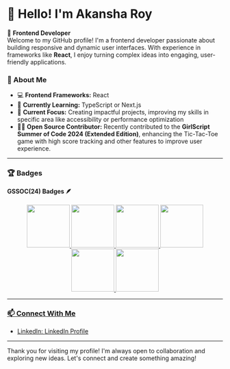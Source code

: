 # 👋 Hello! I'm Akansha Roy

🎨 **Frontend Developer**  
Welcome to my GitHub profile! I'm a frontend developer passionate about building responsive and dynamic user interfaces. With experience in frameworks like **React**, I enjoy turning complex ideas into engaging, user-friendly applications.

### 🚀 About Me
- 💻 **Frontend Frameworks:** React
- 🌱 **Currently Learning:**  TypeScript or Next.js
- 🎯 **Current Focus:** Creating impactful projects, improving my skills in specific area like accessibility or performance optimization
- 👨‍💻 **Open Source Contributor:** Recently contributed to the **GirlScript Summer of Code 2024 (Extended Edition)**, enhancing the Tic-Tac-Toe game with high score tracking and other features to improve user experience.


---

### 🏆 Badges
 <summary><b>GSSOC(24) Badges 🪶</b></summary><br>
<div style='display:flex; align-items:center; gap: 10px;' align='center'><a href="https://gssoc.girlscript.tech/leaderboard">
<img src="https://raw.githubusercontent.com/GSSoC24/Postman-Challenge/main/docs/assets/Postman%20White.png" width="100px" height="100px" />
  <img src="https://raw.githubusercontent.com/GSSoC24/Postman-Challenge/main/docs/assets/1.png" width="100px" height="100px" />
  <img src="https://raw.githubusercontent.com/GSSoC24/Postman-Challenge/main/docs/assets/2.png" width="100px" height="100px" />
  <img src="https://raw.githubusercontent.com/GSSoC24/Postman-Challenge/main/docs/assets/3.png" width="100px" height="100px" />
  <img src="https://raw.githubusercontent.com/GSSoC24/Postman-Challenge/main/docs/assets/4.png" width="100px" height="100px" />
  <img src="https://raw.githubusercontent.com/GSSoC24/Postman-Challenge/main/docs/assets/5.png" width="100px" height="100px" />
</div>


---


### 📫 Connect With Me

- LinkedIn: [LinkedIn Profile](https://www.linkedin.com/in/akansha-roy-1a820625a/)
---

Thank you for visiting my profile! I'm always open to collaboration and exploring new ideas. Let's connect and create something amazing!


